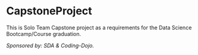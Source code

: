 # CapstoneProject


This is Solo Team Capstone project as a requirements for the Data Science Bootcamp/Course graduation.


<i> Sponsored by: SDA & Coding-Dojo. </i>
